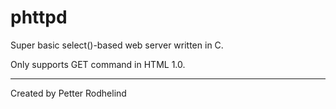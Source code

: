 # phttpd

Super basic select()-based web server written in C.

Only supports GET command in HTML 1.0.

---

Created by Petter Rodhelind
